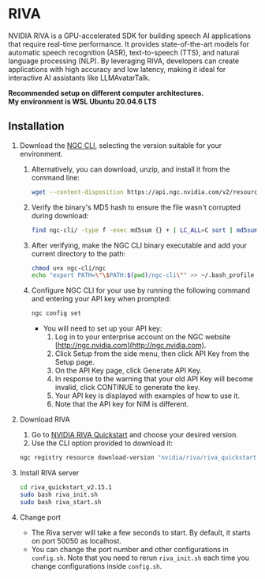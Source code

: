 # RIVA

NVIDIA RIVA is a GPU-accelerated SDK for building speech AI applications that require real-time performance. It provides state-of-the-art models for automatic speech recognition (ASR), text-to-speech (TTS), and natural language processing (NLP). By leveraging RIVA, developers can create applications with high accuracy and low latency, making it ideal for interactive AI assistants like LLMAvatarTalk.

**Recommended setup on different computer architectures.  
My environment is WSL Ubuntu 20.04.6 LTS**

## Installation

1. Download the [NGC CLI](https://org.ngc.nvidia.com/setup/installers/cli), selecting the version suitable for your environment.
    1. Alternatively, you can download, unzip, and install it from the command line:
        
        ```bash
        wget --content-disposition https://api.ngc.nvidia.com/v2/resources/nvidia/ngc-apps/ngc_cli/versions/3.43.0/files/ngccli_linux.zip -O ngccli_linux.zip && unzip ngccli_linux.zip
        ```
        
    2. Verify the binary's MD5 hash to ensure the file wasn't corrupted during download:
        
        ```bash
        find ngc-cli/ -type f -exec md5sum {} + | LC_ALL=C sort | md5sum -c ngc-cli.md5
        ```
        
    3. After verifying, make the NGC CLI binary executable and add your current directory to the path:
        
        ```bash
        chmod u+x ngc-cli/ngc
        echo "export PATH=\"\$PATH:$(pwd)/ngc-cli\"" >> ~/.bash_profile && source ~/.bash_profile
        ```
        
    4. Configure NGC CLI for your use by running the following command and entering your API key when prompted:
        
        ```bash
        ngc config set
        ```
        
        - You will need to set up your API key:
            1. Log in to your enterprise account on the NGC website [http://ngc.nvidia.com](http://ngc.nvidia.com).
            2. Click Setup from the side menu, then click API Key from the Setup page.
            3. On the API Key page, click Generate API Key.
            4. In response to the warning that your old API Key will become invalid, click CONTINUE to generate the key.
            5. Your API key is displayed with examples of how to use it.
            6. Note that the API key for NIM is different.

2. Download RIVA
    1. Go to [NVIDIA RIVA Quickstart](https://catalog.ngc.nvidia.com/orgs/nvidia/teams/riva/resources/riva_quickstart/files) and choose your desired version.
    2. Use the CLI option provided to download it:
    
    ```bash
    ngc registry resource download-version "nvidia/riva/riva_quickstart:2.15.1"
    ```
    
3. Install RIVA server
    ```bash
    cd riva_quickstart_v2.15.1
    sudo bash riva_init.sh
    sudo bash riva_start.sh
    ```
4. Change port  
    - The Riva server will take a few seconds to start. By default, it starts on port 50050 as localhost.
    - You can change the port number and other configurations in `config.sh`. Note that you need to rerun `riva_init.sh` each time you change configurations inside `config.sh`.
